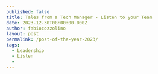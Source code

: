 ```yaml
---
published: false
title: Tales from a Tech Manager - Listen to your Team
date: 2023-12-30T08:00:00.000Z
author: fabiocozzolino
layout: post
permalink: /post-of-the-year-2023/
tags:
  - Leadership
  - Listen
  - 
---
```

